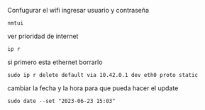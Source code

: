 
Confugurar el wifi  ingresar usuario y contraseña
    
    nmtui

ver prioridad de internet

    ip r

si primero esta ethernet borrarlo

    sudo ip r delete default via 10.42.0.1 dev eth0 proto static

cambiar la fecha y la hora para que pueda hacer el update 

    sudo date --set "2023-06-23 15:03"

